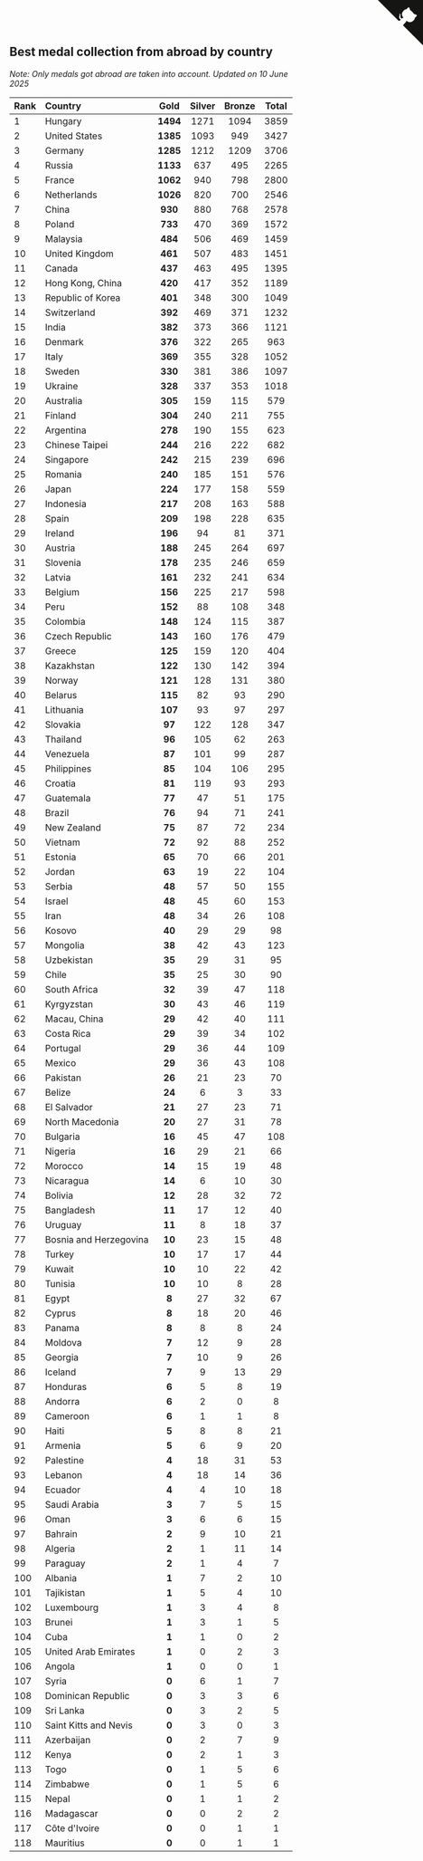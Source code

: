 ## Best medal collection from abroad by country

*Note: Only medals got abroad are taken into account.*
*Updated on 10 June 2025*

| Rank | Country | Gold | Silver | Bronze | Total |
| :--- | :--- | :--: | :--: | :--: | :--: |
| 1 | Hungary | **1494** | 1271 | 1094 | 3859 |
| 2 | United States | **1385** | 1093 | 949 | 3427 |
| 3 | Germany | **1285** | 1212 | 1209 | 3706 |
| 4 | Russia | **1133** | 637 | 495 | 2265 |
| 5 | France | **1062** | 940 | 798 | 2800 |
| 6 | Netherlands | **1026** | 820 | 700 | 2546 |
| 7 | China | **930** | 880 | 768 | 2578 |
| 8 | Poland | **733** | 470 | 369 | 1572 |
| 9 | Malaysia | **484** | 506 | 469 | 1459 |
| 10 | United Kingdom | **461** | 507 | 483 | 1451 |
| 11 | Canada | **437** | 463 | 495 | 1395 |
| 12 | Hong Kong, China | **420** | 417 | 352 | 1189 |
| 13 | Republic of Korea | **401** | 348 | 300 | 1049 |
| 14 | Switzerland | **392** | 469 | 371 | 1232 |
| 15 | India | **382** | 373 | 366 | 1121 |
| 16 | Denmark | **376** | 322 | 265 | 963 |
| 17 | Italy | **369** | 355 | 328 | 1052 |
| 18 | Sweden | **330** | 381 | 386 | 1097 |
| 19 | Ukraine | **328** | 337 | 353 | 1018 |
| 20 | Australia | **305** | 159 | 115 | 579 |
| 21 | Finland | **304** | 240 | 211 | 755 |
| 22 | Argentina | **278** | 190 | 155 | 623 |
| 23 | Chinese Taipei | **244** | 216 | 222 | 682 |
| 24 | Singapore | **242** | 215 | 239 | 696 |
| 25 | Romania | **240** | 185 | 151 | 576 |
| 26 | Japan | **224** | 177 | 158 | 559 |
| 27 | Indonesia | **217** | 208 | 163 | 588 |
| 28 | Spain | **209** | 198 | 228 | 635 |
| 29 | Ireland | **196** | 94 | 81 | 371 |
| 30 | Austria | **188** | 245 | 264 | 697 |
| 31 | Slovenia | **178** | 235 | 246 | 659 |
| 32 | Latvia | **161** | 232 | 241 | 634 |
| 33 | Belgium | **156** | 225 | 217 | 598 |
| 34 | Peru | **152** | 88 | 108 | 348 |
| 35 | Colombia | **148** | 124 | 115 | 387 |
| 36 | Czech Republic | **143** | 160 | 176 | 479 |
| 37 | Greece | **125** | 159 | 120 | 404 |
| 38 | Kazakhstan | **122** | 130 | 142 | 394 |
| 39 | Norway | **121** | 128 | 131 | 380 |
| 40 | Belarus | **115** | 82 | 93 | 290 |
| 41 | Lithuania | **107** | 93 | 97 | 297 |
| 42 | Slovakia | **97** | 122 | 128 | 347 |
| 43 | Thailand | **96** | 105 | 62 | 263 |
| 44 | Venezuela | **87** | 101 | 99 | 287 |
| 45 | Philippines | **85** | 104 | 106 | 295 |
| 46 | Croatia | **81** | 119 | 93 | 293 |
| 47 | Guatemala | **77** | 47 | 51 | 175 |
| 48 | Brazil | **76** | 94 | 71 | 241 |
| 49 | New Zealand | **75** | 87 | 72 | 234 |
| 50 | Vietnam | **72** | 92 | 88 | 252 |
| 51 | Estonia | **65** | 70 | 66 | 201 |
| 52 | Jordan | **63** | 19 | 22 | 104 |
| 53 | Serbia | **48** | 57 | 50 | 155 |
| 54 | Israel | **48** | 45 | 60 | 153 |
| 55 | Iran | **48** | 34 | 26 | 108 |
| 56 | Kosovo | **40** | 29 | 29 | 98 |
| 57 | Mongolia | **38** | 42 | 43 | 123 |
| 58 | Uzbekistan | **35** | 29 | 31 | 95 |
| 59 | Chile | **35** | 25 | 30 | 90 |
| 60 | South Africa | **32** | 39 | 47 | 118 |
| 61 | Kyrgyzstan | **30** | 43 | 46 | 119 |
| 62 | Macau, China | **29** | 42 | 40 | 111 |
| 63 | Costa Rica | **29** | 39 | 34 | 102 |
| 64 | Portugal | **29** | 36 | 44 | 109 |
| 65 | Mexico | **29** | 36 | 43 | 108 |
| 66 | Pakistan | **26** | 21 | 23 | 70 |
| 67 | Belize | **24** | 6 | 3 | 33 |
| 68 | El Salvador | **21** | 27 | 23 | 71 |
| 69 | North Macedonia | **20** | 27 | 31 | 78 |
| 70 | Bulgaria | **16** | 45 | 47 | 108 |
| 71 | Nigeria | **16** | 29 | 21 | 66 |
| 72 | Morocco | **14** | 15 | 19 | 48 |
| 73 | Nicaragua | **14** | 6 | 10 | 30 |
| 74 | Bolivia | **12** | 28 | 32 | 72 |
| 75 | Bangladesh | **11** | 17 | 12 | 40 |
| 76 | Uruguay | **11** | 8 | 18 | 37 |
| 77 | Bosnia and Herzegovina | **10** | 23 | 15 | 48 |
| 78 | Turkey | **10** | 17 | 17 | 44 |
| 79 | Kuwait | **10** | 10 | 22 | 42 |
| 80 | Tunisia | **10** | 10 | 8 | 28 |
| 81 | Egypt | **8** | 27 | 32 | 67 |
| 82 | Cyprus | **8** | 18 | 20 | 46 |
| 83 | Panama | **8** | 8 | 8 | 24 |
| 84 | Moldova | **7** | 12 | 9 | 28 |
| 85 | Georgia | **7** | 10 | 9 | 26 |
| 86 | Iceland | **7** | 9 | 13 | 29 |
| 87 | Honduras | **6** | 5 | 8 | 19 |
| 88 | Andorra | **6** | 2 | 0 | 8 |
| 89 | Cameroon | **6** | 1 | 1 | 8 |
| 90 | Haiti | **5** | 8 | 8 | 21 |
| 91 | Armenia | **5** | 6 | 9 | 20 |
| 92 | Palestine | **4** | 18 | 31 | 53 |
| 93 | Lebanon | **4** | 18 | 14 | 36 |
| 94 | Ecuador | **4** | 4 | 10 | 18 |
| 95 | Saudi Arabia | **3** | 7 | 5 | 15 |
| 96 | Oman | **3** | 6 | 6 | 15 |
| 97 | Bahrain | **2** | 9 | 10 | 21 |
| 98 | Algeria | **2** | 1 | 11 | 14 |
| 99 | Paraguay | **2** | 1 | 4 | 7 |
| 100 | Albania | **1** | 7 | 2 | 10 |
| 101 | Tajikistan | **1** | 5 | 4 | 10 |
| 102 | Luxembourg | **1** | 3 | 4 | 8 |
| 103 | Brunei | **1** | 3 | 1 | 5 |
| 104 | Cuba | **1** | 1 | 0 | 2 |
| 105 | United Arab Emirates | **1** | 0 | 2 | 3 |
| 106 | Angola | **1** | 0 | 0 | 1 |
| 107 | Syria | **0** | 6 | 1 | 7 |
| 108 | Dominican Republic | **0** | 3 | 3 | 6 |
| 109 | Sri Lanka | **0** | 3 | 2 | 5 |
| 110 | Saint Kitts and Nevis | **0** | 3 | 0 | 3 |
| 111 | Azerbaijan | **0** | 2 | 7 | 9 |
| 112 | Kenya | **0** | 2 | 1 | 3 |
| 113 | Togo | **0** | 1 | 5 | 6 |
| 114 | Zimbabwe | **0** | 1 | 5 | 6 |
| 115 | Nepal | **0** | 1 | 1 | 2 |
| 116 | Madagascar | **0** | 0 | 2 | 2 |
| 117 | Côte d'Ivoire | **0** | 0 | 1 | 1 |
| 118 | Mauritius | **0** | 0 | 1 | 1 |


<a href="https://github.com/JustinTimeCuber/wca_statistics" class="github-corner" aria-label="View source on Github"><svg width="80" height="80" viewBox="0 0 250 250" style="fill:#151513; color:#fff; position: absolute; top: 0; border: 0; right: 0;" aria-hidden="true"><path d="M0,0 L115,115 L130,115 L142,142 L250,250 L250,0 Z"></path><path d="M128.3,109.0 C113.8,99.7 119.0,89.6 119.0,89.6 C122.0,82.7 120.5,78.6 120.5,78.6 C119.2,72.0 123.4,76.3 123.4,76.3 C127.3,80.9 125.5,87.3 125.5,87.3 C122.9,97.6 130.6,101.9 134.4,103.2" fill="currentColor" style="transform-origin: 130px 106px;" class="octo-arm"></path><path d="M115.0,115.0 C114.9,115.1 118.7,116.5 119.8,115.4 L133.7,101.6 C136.9,99.2 139.9,98.4 142.2,98.6 C133.8,88.0 127.5,74.4 143.8,58.0 C148.5,53.4 154.0,51.2 159.7,51.0 C160.3,49.4 163.2,43.6 171.4,40.1 C171.4,40.1 176.1,42.5 178.8,56.2 C183.1,58.6 187.2,61.8 190.9,65.4 C194.5,69.0 197.7,73.2 200.1,77.6 C213.8,80.2 216.3,84.9 216.3,84.9 C212.7,93.1 206.9,96.0 205.4,96.6 C205.1,102.4 203.0,107.8 198.3,112.5 C181.9,128.9 168.3,122.5 157.7,114.1 C157.9,116.9 156.7,120.9 152.7,124.9 L141.0,136.5 C139.8,137.7 141.6,141.9 141.8,141.8 Z" fill="currentColor" class="octo-body"></path></svg></a><style>.github-corner:hover .octo-arm{animation:octocat-wave 560ms ease-in-out}@keyframes octocat-wave{0%,100%{transform:rotate(0)}20%,60%{transform:rotate(-25deg)}40%,80%{transform:rotate(10deg)}}@media (max-width:500px){.github-corner:hover .octo-arm{animation:none}.github-corner .octo-arm{animation:octocat-wave 560ms ease-in-out}}</style>
